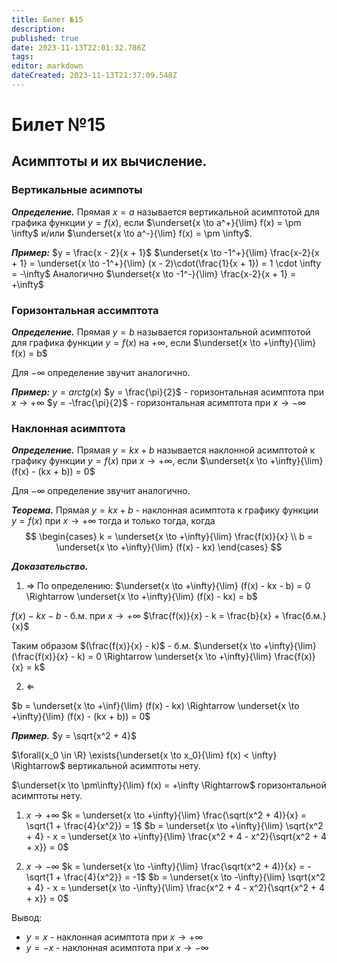 ```yaml
---
title: Билет №15
description: 
published: true
date: 2023-11-13T22:01:32.786Z
tags: 
editor: markdown
dateCreated: 2023-11-13T21:37:09.548Z
---
```


# Билет №15

## Асимптоты и их вычисление.

### Вертикальные асимпоты

***Определение.***
Прямая $x = a$ называется вертикальной асимптотой для графика функции $y = f(x)$, если $\underset{x \to a^+}{\lim} f(x) = \pm \infty$ и/или $\underset{x \to a^-}{\lim} f(x) = \pm \infty$.

***Пример:***
$y = \frac{x - 2}{x + 1}$
$\underset{x \to -1^+}{\lim} \frac{x-2}{x + 1} = \underset{x \to -1^+}{\lim} (x - 2)\cdot(\frac{1}{x + 1}) = 1 \cdot \infty = -\infty$
Аналогично $\underset{x \to -1^-}{\lim} \frac{x-2}{x + 1} = +\infty$

### Горизонтальная ассимптота

***Определение.***
Прямая $y = b$ называется горизонтальной асимптотой для графика функции $y = f(x)$ на $+\infty$, если $\underset{x \to +\infty}{\lim} f(x) = b$

Для $-\infty$ определение звучит аналогично.

***Пример:***
$y = arctg(x)$
$y = \frac{\pi}{2}$ - горизонтальная асимптота при $x \to +\infty$
$y = -\frac{\pi}{2}$ - горизонтальная асимптота при $x \to -\infty$

### Наклонная асимптота

***Определение.***
Прямая $y = kx + b$ называется наклонной асимптотой к графику функции $y = f(x)$ при $x \to +\infty$, если $\underset{x \to +\infty}{\lim} (f(x) - (kx + b)) = 0$

Для $-\infty$ определение звучит аналогично.

***Теорема.***
Прямая $y = kx + b$ - наклонная асимптота к графику функции $y = f(x)$ при $x \to +\infty$ тогда и только тогда, когда
$$
\begin{cases}
k = \underset{x \to +\infty}{\lim} \frac{f(x)}{x} \\
b = \underset{x \to +\infty}{\lim} (f(x) - kx)
\end{cases}
$$

***Доказательство.***
1) $\Rightarrow$
По определению: 
$\underset{x \to +\infty}{\lim} (f(x) - kx - b) = 0 \Rightarrow \underset{x \to +\infty}{\lim} (f(x) - kx) = b$

$f(x) - kx - b$ - б.м. при $x \to +\infty$
$\frac{f(x)}{x} - k = \frac{b}{x} + \frac{б.м.}{x}$

Таким образом $(\frac{f(x)}{x} - k)$ - б.м.
$\underset{x \to +\infty}{\lim} (\frac{f(x)}{x} - k) = 0 \Rightarrow \underset{x \to +\infty}{\lim} \frac{f(x)}{x} = k$

2) $\Leftarrow$

$b = \underset{x \to +\inf}{\lim} (f(x) - kx) \Rightarrow \underset{x \to +\infty}{\lim} (f(x) - (kx + b)) = 0$



***Пример.***
$y = \sqrt{x^2 + 4}$

$\forall{x_0 \in \R} \exists{\underset{x \to x_0}{\lim} f(x) < \infty} \Rightarrow$ вертикальной асимптоты нету.

$\underset{x \to \pm\infty}{\lim} f(x) = +\infty \Rightarrow$ горизонтальной асимптоты нету.

1) $x \to +\infty$
$k = \underset{x \to +\infty}{\lim} \frac{\sqrt(x^2 + 4)}{x} = \sqrt{1 + \frac{4}{x^2}} = 1$
$b = \underset{x \to +\infty}{\lim} \sqrt{x^2 + 4} - x = \underset{x \to +\infty}{\lim} \frac{x^2 + 4 - x^2}{\sqrt{x^2 + 4 + x}} = 0$

2) $x \to -\infty$
$k = \underset{x \to -\infty}{\lim} \frac{\sqrt(x^2 + 4)}{x} = -\sqrt{1 + \frac{4}{x^2}} = -1$
$b = \underset{x \to -\infty}{\lim} \sqrt{x^2 + 4} - x = \underset{x \to -\infty}{\lim} \frac{x^2 + 4 - x^2}{\sqrt{x^2 + 4 + x}} = 0$

Вывод:
* $y = x$ - наклонная асимптота при $x \to +\infty$
* $y = -x$ - наклонная асимптота при $x \to -\infty$
 
